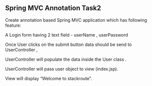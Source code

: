 ## Spring MVC Annotation Task2


Create annotation based Spring MVC application which has following feature:

A Login form having 2 text field - userName , userPassword

Once User clicks on the submit button data should be send to UserController ,

UserController will populate the data inside the User class .

UserController will pass user object to view (index.jsp).

View will display “Welcome <user> to stackroute”.
